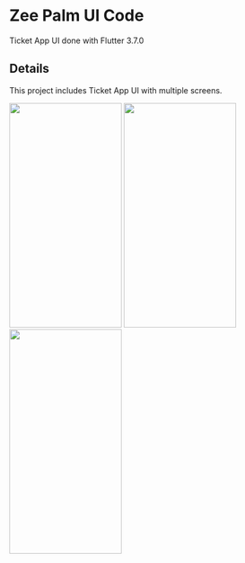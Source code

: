 # Zee Palm UI Code

Ticket App UI done with Flutter 3.7.0

## Details

This project includes Ticket App UI with multiple screens.

<img src="https://github.com/zeepalm-training-grounds/ticket-app/assets/128903428/45e0d4cf-a27b-466d-8e3c-a834f4e4a6f1" width="200" height="400" />
<img src="https://github.com/zeepalm-training-grounds/ticket-app/assets/128903428/049a6fa3-1bfd-404e-a4b4-4de00dfd6a5d" width="200" height="400" />
<img src="https://github.com/zeepalm-training-grounds/ticket-app/assets/128903428/345c3e4a-12fc-4668-9b07-9b2fcc689ef7" width="200" height="400" />
